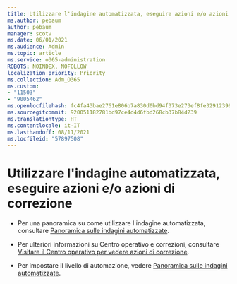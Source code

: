 ```yaml
---
title: Utilizzare l'indagine automatizzata, eseguire azioni e/o azioni di correzione
ms.author: pebaum
author: pebaum
manager: scotv
ms.date: 06/01/2021
ms.audience: Admin
ms.topic: article
ms.service: o365-administration
ROBOTS: NOINDEX, NOFOLLOW
localization_priority: Priority
ms.collection: Adm_O365
ms.custom:
- "11503"
- "9005462"
ms.openlocfilehash: fc4fa43bae2761e806b7a830d0bd94f373e273ef8fe32912399a527070a2a553
ms.sourcegitcommit: 920051182781bd97ce4d4d6fbd268cb37b84d239
ms.translationtype: HT
ms.contentlocale: it-IT
ms.lasthandoff: 08/11/2021
ms.locfileid: "57897508"
---
```

# <a name="using-automated-investigation-executing-actions-andor-remediation-actions"></a>Utilizzare l'indagine automatizzata, eseguire azioni e/o azioni di correzione

- Per una panoramica su come utilizzare l'indagine automatizzata, consultare [Panoramica sulle indagini automatizzate](https://docs.microsoft.com/microsoft-365/security/defender-endpoint/automated-investigations).

- Per ulteriori informazioni su Centro operativo e correzioni, consultare [Visitare il Centro operativo per vedere azioni di correzione](https://docs.microsoft.com/security/defender-endpoint/auto-investigation-action-center).

- Per impostare il livello di automazione, vedere [Panoramica sulle indagini automatizzate](https://docs.microsoft.com/microsoft-365/security/defender-endpoint/automated-investigations).